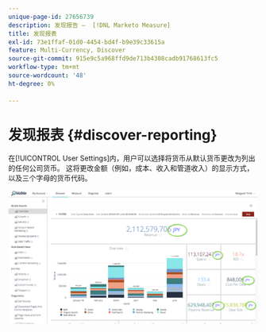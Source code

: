 ```yaml
---
unique-page-id: 27656739
description: 发现报告 —  [!DNL Marketo Measure]
title: 发现报表
exl-id: 73e1ffaf-01d0-4454-bd4f-b9e39c33615a
feature: Multi-Currency, Discover
source-git-commit: 915e9c5a968ffd9de713b4308cadb91768613fc5
workflow-type: tm+mt
source-wordcount: '48'
ht-degree: 0%

---
```


# 发现报表 {#discover-reporting}

在[!UICONTROL User Settings]内，用户可以选择将货币从默认货币更改为列出的任何公司货币。 这将更改金额（例如，成本、收入和管道收入）的显示方式，以及三个字母的货币代码。

![](assets/one.png)
